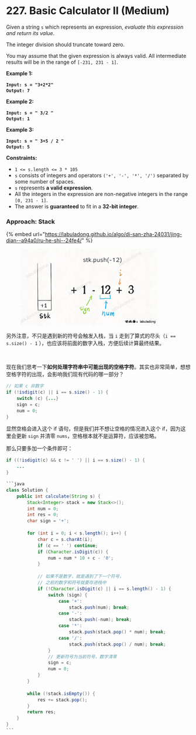 # 227. Basic Calculator II (Medium)

Given a string `s` which represents an expression, _evaluate this expression and return its value_.&#x20;

The integer division should truncate toward zero.

You may assume that the given expression is always valid. All intermediate results will be in the range of `[-231, 231 - 1]`.

**Example 1:**

<pre><code><strong>Input: s = "3+2*2"
</strong><strong>Output: 7
</strong></code></pre>

**Example 2:**

<pre><code><strong>Input: s = " 3/2 "
</strong><strong>Output: 1
</strong></code></pre>

**Example 3:**

<pre><code><strong>Input: s = " 3+5 / 2 "
</strong><strong>Output: 5
</strong></code></pre>

**Constraints:**

* `1 <= s.length <= 3 * 105`
* `s` consists of integers and operators `('+', '-', '*', '/')` separated by some number of spaces.
* `s` represents **a valid expression**.
* All the integers in the expression are non-negative integers in the range `[0, 231 - 1]`.
* The answer is **guaranteed** to fit in a **32-bit integer**.

### Approach: Stack

{% embed url="https://labuladong.github.io/algo/di-san-zha-24031/jing-dian--a94a0/ru-he-shi--24fe4/" %}

<figure><img src="../../../.gitbook/assets/image (6) (1).png" alt="" width="375"><figcaption></figcaption></figure>

另外注意，不只是遇到新的符号会触发入栈，当 `i` 走到了算式的尽头（`i == s.size() - 1` ），也应该将前面的数字入栈，方便后续计算最终结果。

<figure><img src="https://labuladong.github.io/algo/images/calculator/2.jpg" alt="" width="375"><figcaption></figcaption></figure>

现在我们思考一下**如何处理字符串中可能出现的空格字符**。其实也非常简单，想想空格字符的出现，会影响我们现有代码的哪一部分？

```java
// 如果 c 非数字
if (!isdigit(c) || i == s.size() - 1) {
    switch (c) {...}
    sign = c;
    num = 0;
}
```

显然空格会进入这个 if 语句，但是我们并不想让空格的情况进入这个 if，因为这里会更新 `sign` 并清零 `nums`，空格根本就不是运算符，应该被忽略。

那么只要多加一个条件即可：

```java
if ((!isdigit(c) && c != ' ') || i == s.size() - 1) {
    ...
}
```

````java
```java
class Solution {
    public int calculate(String s) {
        Stack<Integer> stack = new Stack<>();
        int num = 0;
        int res = 0;
        char sign = '+';

        for (int i = 0; i < s.length(); i++) {
            char c = s.charAt(i);
            if (c == ' ') continue;
            if (Character.isDigit(c)) {
                num = num * 10 + c - '0';
            } 

            // 如果不是数字，就是遇到了下一个符号，
            // 之前的数字和符号就要存进栈中
            if (!Character.isDigit(c) || i == s.length() - 1) {
                switch (sign) {
                    case '+':
                        stack.push(num); break;
                    case '-':
                        stack.push(-num); break;
                    case '*':
                        stack.push(stack.pop() * num); break;
                    case '/':
                        stack.push(stack.pop() / num); break;
                }
                // 更新符号为当前符号，数字清零
                sign = c;
                num = 0;
            }
        }

        while (!stack.isEmpty()) {
            res += stack.pop();
        }
        return res;
    }
}
```
````
